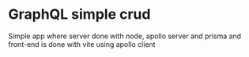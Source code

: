 
# GraphQL simple crud

Simple app where server done with node, apollo server and prisma and front-end is done with vite using apollo client

